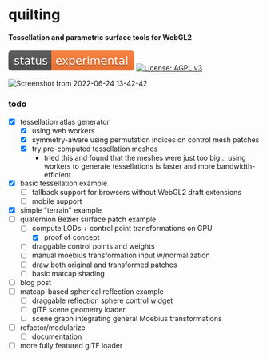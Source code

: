 # quilting
#### Tessellation and parametric surface tools for WebGL2
[![status: experimental](https://github.com/GIScience/badges/raw/master/status/experimental.svg)](https://github.com/GIScience/badges#experimental)
[![License: AGPL v3](https://img.shields.io/badge/License-AGPL_v3-blue.svg)](https://www.gnu.org/licenses/agpl-3.0)

![Screenshot from 2022-06-24 13-42-42](https://user-images.githubusercontent.com/389782/175647917-effa3246-f015-44e8-b2e6-670785b8a47f.png)


<!-- ![Screenshot from 2022-04-16 22-06-19](https://user-images.githubusercontent.com/389782/169445957-f268cf18-0881-4ec7-b283-c68c836f7369.png) -->


<!-- ## coming soon...
![unknown-9](https://user-images.githubusercontent.com/389782/169445496-c760ec7a-4f7f-4bc2-a640-bed6be4e8e5a.png)


https://user-images.githubusercontent.com/389782/169445431-d8bdbf5a-977a-46a0-98d1-b2a801fda0f7.mp4 -->



### todo

- [x] tessellation atlas generator
  - [x] using web workers
  - [x] symmetry-aware using permutation indices on control mesh patches
  - [x] try pre-computed tessellation meshes
    - tried this and found that the meshes were just too big... using workers to generate tessellations is faster and more bandwidth-efficient
- [x] basic tessellation example
  - [ ] fallback support for browsers without WebGL2 draft extensions
  - [ ] mobile support
- [x] simple "terrain" example
- [ ] quaternion Bezier surface patch example
  - [ ] compute LODs + control point transformations on GPU
    - [x] proof of concept
  - [ ] draggable control points and weights
  - [ ] manual moebius transformation input w/normalization
  - [ ] draw both original and transformed patches
  - [ ] basic matcap shading
- [ ] blog post
- [ ] matcap-based spherical reflection example
  - [ ] draggable reflection sphere control widget
  - [ ] glTF scene geometry loader
  - [ ] scene graph integrating general Moebius transformations
- [ ] refactor/modularize
  - [ ] documentation
- [ ] more fully featured glTF loader
